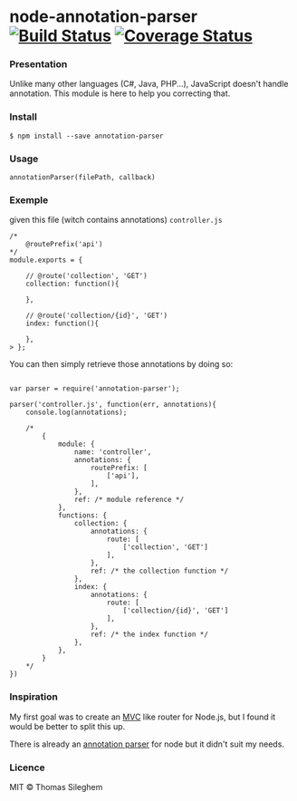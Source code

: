 # node-annotation-parser [![Build Status](https://travis-ci.org/mastilver/node-annotation-parser.svg?branch=master)](https://travis-ci.org/mastilver/node-annotation-parser) [![Coverage Status](https://coveralls.io/repos/mastilver/node-annotation-parser/badge.svg)](https://coveralls.io/r/mastilver/node-annotation-parser)

### Presentation

Unlike many other languages (C#, Java, PHP...), JavaScript doesn't handle annotation.
This module is here to help you correcting that.

### Install

`$ npm install --save annotation-parser`


### Usage

```
annotationParser(filePath, callback)
```


### Exemple

given this file (witch contains annotations) `controller.js`

```
/*
    @routePrefix('api')
*/
module.exports = {

    // @route('collection', 'GET')
    collection: function(){

    },

    // @route('collection/{id}', 'GET')
    index: function(){

    },
> };
```


You can then simply retrieve those annotations by doing so:

```

var parser = require('annotation-parser');

parser('controller.js', function(err, annotations){
    console.log(annotations);

    /*
        {
            module: {
                name: 'controller',
                annotations: {
                    routePrefix: [
                        ['api'],
                    ],
                },
                ref: /* module reference */
            },
            functions: {
                collection: {
                    annotations: {
                        route: [
                            ['collection', 'GET']
                        ],
                    },
                    ref: /* the collection function */
                },
                index: {
                    annotations: {
                        route: [
                            ['collection/{id}', 'GET']
                        ],
                    },
                    ref: /* the index function */
                },
            },
        }
    */
})

```


### Inspiration

My first goal was to create an [MVC](https://aspnetwebstack.codeplex.com/wikipage?title=Attribute%20Routing%20in%20MVC%20and%20Web%20API) like router for Node.js, but I found it would be better to split this up.

There is already an [annotation parser](https://www.npmjs.com/package/annotation) for node but it didn't suit my needs.


### Licence

MIT © Thomas Sileghem
